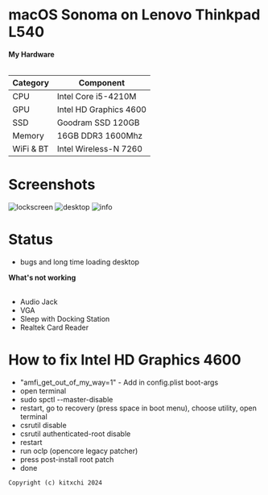 # macOS Sonoma on Lenovo Thinkpad L540 



<summary><strong>My Hardware</strong></summary>
<br>

| Category  | Component                            |
| --------- | ------------------------------------ |
| CPU       | Intel Core i5-4210M                 |
| GPU       | Intel HD Graphics 4600               |
| SSD       | Goodram SSD 120GB               |
| Memory    | 16GB DDR3 1600Mhz                     |
| WiFi & BT | Intel Wireless-N 7260                |

# Screenshots

![lockscreen](https://github.com/user-attachments/assets/603027ec-6156-47be-9bae-6ca5bfd6025c)
![desktop](https://github.com/user-attachments/assets/00a9c2d5-7e94-4a61-a844-89ff0c2243e5)
![info](https://github.com/user-attachments/assets/a1c7c42e-d3d1-4ff8-8c39-1d2ef24905f2)


# Status

- bugs and long time loading desktop
  
<summary><strong>What's not working</strong></summary>
</br>

- Audio Jack
- VGA
- Sleep with Docking Station
- Realtek Card Reader


# How to fix Intel HD Graphics 4600

- "amfi_get_out_of_my_way=1" - Add in config.plist boot-args
- open terminal
- sudo spctl --master-disable
- restart, go to recovery (press space in boot menu), choose utility, open terminal
- csrutil disable
- csrutil authenticated-root disable
- restart
- run oclp (opencore legacy patcher)
- press post-install root patch
- done



```Copyright (c) kitxchi 2024```

